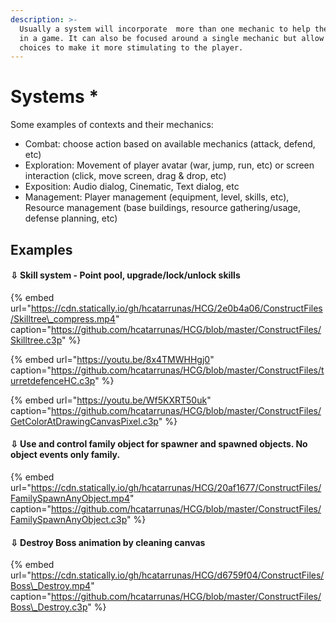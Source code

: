 ```yaml
---
description: >-
  Usually a system will incorporate  more than one mechanic to help the player
  in a game. It can also be focused around a single mechanic but allow for
  choices to make it more stimulating to the player.
---
```


# Systems \*

 Some examples of contexts and their mechanics:

* Combat: choose action based on available mechanics \(attack, defend, etc\)
* Exploration: Movement of player avatar \(war, jump, run, etc\) or screen interaction \(click, move screen, drag & drop, etc\)
* Exposition: Audio dialog, Cinematic, Text dialog, etc
* Management: Player management \(equipment, level, skills, etc\), Resource management \(base buildings, resource gathering/usage, defense planning, etc\)

## Examples

#### ⇩ Skill system - Point pool, upgrade/lock/unlock skills

{% embed url="https://cdn.statically.io/gh/hcatarrunas/HCG/2e0b4a06/ConstructFiles/Skilltree\_compress.mp4" caption="https://github.com/hcatarrunas/HCG/blob/master/ConstructFiles/Skilltree.c3p" %}

{% embed url="https://youtu.be/8x4TMWHHgj0" caption="https://github.com/hcatarrunas/HCG/blob/master/ConstructFiles/turretdefenceHC.c3p" %}

{% embed url="https://youtu.be/Wf5KXRT50uk" caption="https://github.com/hcatarrunas/HCG/blob/master/ConstructFiles/GetColorAtDrawingCanvasPixel.c3p" %}

#### ⇩ Use and control family object for spawner and spawned objects. No object events only family.

{% embed url="https://cdn.statically.io/gh/hcatarrunas/HCG/20af1677/ConstructFiles/FamilySpawnAnyObject.mp4" caption="https://github.com/hcatarrunas/HCG/blob/master/ConstructFiles/FamilySpawnAnyObject.c3p" %}

#### ⇩ Destroy Boss animation by cleaning canvas

{% embed url="https://cdn.statically.io/gh/hcatarrunas/HCG/d6759f04/ConstructFiles/Boss\_Destroy.mp4" caption="https://github.com/hcatarrunas/HCG/blob/master/ConstructFiles/Boss\_Destroy.c3p" %}

